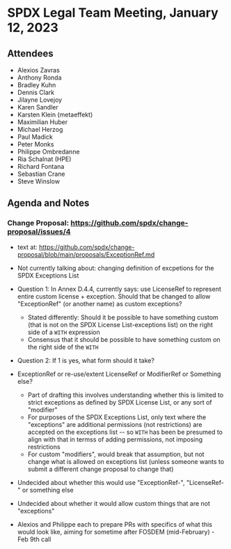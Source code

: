 # SPDX Legal Team Meeting, January 12, 2023

## Attendees

* Alexios Zavras
* Anthony Ronda
* Bradley Kuhn
* Dennis Clark
* Jilayne Lovejoy
* Karen Sandler
* Karsten Klein (metaeffekt)
* Maximilian Huber
* Michael Herzog
* Paul Madick
* Peter Monks
* Philippe Ombredanne
* Ria Schalnat (HPE)
* Richard Fontana
* Sebastian Crane
* Steve Winslow

## Agenda and Notes

### Change Proposal: https://github.com/spdx/change-proposal/issues/4

* text at: https://github.com/spdx/change-proposal/blob/main/proposals/ExceptionRef.md
* Not currently talking about: changing definition of excpetions for the SPDX Exceptions List
* Question 1: In Annex D.4.4, currently says: use LicenseRef to represent entire custom license + exception. Should that be changed to allow "ExceptionRef" (or another name) as custom exceptions?
  - Stated differently: Should it be possible to have something custom (that is not on the SPDX License List-exceptions list) on the right side of a `WITH` expression
  - Consensus that it should be possible to have something custom on the right side of the `WITH`
* Question 2: If 1 is yes, what form should it take?
* ExceptionRef or re-use/extent LicenseRef or ModifierRef or Something else?
  - Part of drafting this involves understanding whether this is limited to strict exceptions as defined by SPDX License List, or any sort of "modifier"
  - For purposes of the SPDX Exceptions List, only text where the "exceptions" are additional permissions (not restrictions) are accepted on the exceptions list -- so `WITH` has been be presumed to align with that in termss of adding permissions, not imposing restrictions
  - For custom "modifiers", would break that assumption, but not change what is allowed on exceptions list (unless someone wants to submit a different change proposal to change that)

* Undecided about whether this would use "ExceptionRef-", "LicenseRef-" or something else
* Undecided about whether it would allow custom things that are not "exceptions"
* Alexios and Philippe each to prepare PRs with specifics of what this would look like, aiming for sometime after FOSDEM (mid-February) - Feb 9th call 
